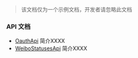 > 该文档仅为一个示例文档，开发者请忽略此文档

### API 文档

* [OauthApi](OauthApi.md) 简介XXXX
* [WeiboStatusesApi](WeiboStatusesApi.md) 简介XXXX
